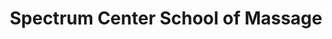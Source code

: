 ---
title: "Spectrum Center School of Massage"
url: /lake-stevens/spectrum-center-school-of-massage/
shop: Massage
---